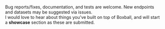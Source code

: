 Bug reports/fixes, documentation, and tests are welcome. New endpoints and datasets may be suggested via issues. \
I would love to hear about things you've built on top of Boxball, and will start a __showcase__ section as these are submitted.
